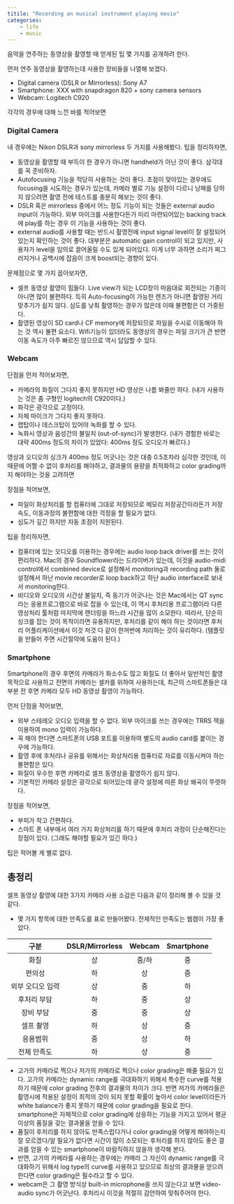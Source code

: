 ```yaml
---
titile: "Recording an musical instrument playing movie"
categories: 
    - life
    - music
---
```


음악을 연주하는 동영상을 촬영할 때 얻게된 팁 몇 가지를 공개하려 한다.

먼저 연주 동영상을 촬영하는데 사용한 장비들을 나열해 보겠다.
- Digital camera (DSLR or Mirrorless): Sony A7
- Smartphone: XXX with snapdragon 820 + sony camera sensors
- Webcam: Logitech C920

각각의 경우에 대해 느낀 바를 적어보면

### Digital Camera

내 경우에는 Nikon DSLR과 sony mirrorless 두 가지를 사용해봤다. 
팁을 정리하자면, 

- 동영상을 촬영할 때 부득이 한 경우가 아니면 handheld가 아닌 것이 좋다. 삼각대를 꼭 준비하자.
- Autofocusing 기능을 적당히 사용하는 것이 좋다. 초점이 맞아있는 경우에도 focusing을 시도하는 경우가 있는데, 카메라 별로 기능 설정이 다르니 낭패를 당하지 않으려면 촬영 전에 테스트를 충분히 해보는 것이 좋다.
- DSLR 혹은 mirrorless 중에서 어느 정도 기능이 되는 것들은 external audio input이 가능하다. 외부 마이크를 사용한다든가 미리 마련되어있는 backing track에 play를 하는 경우 이 기능을 사용하는 것이 좋다.
- external audio를 사용할 때는 반드시 촬영전에 input signal level이 잘 설정되어있는지 확인하는 것이 좋다. 대부분은 automatic gain control이 되고 있지만, 사용자가 level을 임의로 끌어올릴 수도 있게 되어있다. 이게 너무 과하면 소리가 찌그러지거나 공백시에 잡음이 크게 boost되는 경향이 있다.

문제점으로 몇 가지 꼽아보자면,

- 셀프 동영상 촬영이 힘들다. Live view가 되는 LCD창이 마음대로 회전되는 기종이 아니면 많이 불편하다. 득히 Auto-focusing이 가능한 렌즈가 아니면 촬영된 거리 맞추기가 쉽지 않다. 심도를 낮춰 촬영하는 경우가 많은데 이때 불편함은 더 가중된다.
- 촬영된 영상이 SD card나 CF memory에 저장되므로 파일을 수시로 이동해야 하는 것 역시 불편 요소다. Wifi기능이 있더라도 동영상의 경우는 파일 크기가 큰 반면 이동 속도가 아주 빠르진 않으므로 역시 답답할 수 있다.

### Webcam

단점을 먼저 적어보자면,
- 카메라의 화질이 그다지 좋지 못하지만 HD 영상은 나름 봐줄만 하다. (내가 사용하는 것은 좀 구형인 logitech의 C920이다.)
- 화각은 광각으로 고정이다.
- 자체 마이크가 그다지 좋지 못하다.
- 랩탑이나 데스크탑이 있어야 녹화를 할 수 있다.
- 녹화시 영상과 음성간의 불일치 (out-of-sync)가 발생한다. (내가 경험한 바로는 대략 400ms 정도의 차이가 있었다: 400ms 정도 오디오가 빠르다.)

영상과 오디오의 싱크가 400ms 정도 어긋나는 것은 대충 0.5초차라 심각한 것인데, 이 때문에 어쩔 수 없이 후처리를 해야하고, 결과물의 용량을 최적화하고 color grading까지 해야하는 것을 고려하면 

장점을 적어보면,
- 파일이 화상처리를 할 컴퓨터에 그대로 저장되므로 메모리 저장공간이라든가 저장 속도, 이동과정의 불편함에 대한 걱정을 할 필요가 없다.
- 심도가 깊긴 하지만 자동 초점이 지원된다.

팁을 정리하자면,
- 컴퓨터에 있는 오디오를 이용하는 경우에는 audio loop back driver를 쓰는 것이 편리하다. Mac의 경우 Soundflower라는 드라이버가 있는데, 이것을 audio-midi control에서 combined device로 설정해서 monitoring과 recording path 둘로 설정해서 하난 movie recorder로 loop back하고 하난 audio interface로 보내서 monitoring한다.
- 비디오와 오디오의 시간상 불일치, 즉 동기가 어긋나는 것은 Mac에서는 QT sync라는 응용프로그램으로 바로 잡을 수 있는데, 이 역시 후처리용 프로그램이라 다른 영상처리 툴처럼 마지막에 랜더링을 하느라 시간을 많이 소모한다. 따라서, 단순히 싱크를 잡는 것이 목적이라면 유용하지만, 후처리를 같이 해야 하는 것이라면 후처리 어플리케이션에서 이것 저것 다 같이 한꺼번에 처리하는 것이 유리하다. (템플릿을 만들어 주면 시간절약에 도움이 된다.)

### Smartphone

Smartphone의 경우 후면의 카메라가 화소수도 많고 화질도 더 좋아서 일반적인 촬영 목적으로 사용하고 전면의 카메라는 셀카를 위하여 사용하는데, 최근의 스마트폰들은 대부분 전 후면 카메라 모두 HD 동영상 촬영이 가능하다. 

먼저 단점을 적어보면,
- 외부 스테레오 오디오 입력을 할 수 없다. 외부 마이크를 쓰는 경우에는 TRRS 잭을 이용하여 mono 입력이 가능하다. 
- 꼭 해야 한다면 스마트폰의 USB 포트를 이용하여 별도의 audio card를 붙이는 경우에 가능하다.
- 촬영 후에 후처리나 공유를 위해서는 화상처리용 컴퓨터로 자료를 이동시켜야 하는 불편함은 있다.
- 화질이 우수한 후면 카메라로 셀프 동영상을 촬영하기 쉽지 않다. 
- 기본적인 카메라 설정은 광각으로 되어있는데 광각 설정에 따른 화상 왜곡이 뚜렷하다. 

장점을 적어보면,
- 부피가 작고 간편하다. 
- 스마트 폰 내부에서 여러 가지 화상처리를 하기 때문에 후처리 과정이 단순해진다는 장점이 있다. (그래도 해야할 필요가 있긴 하다.)

팁은 적어볼 게 별로 없다. 

## 총정리

셀프 동영상 촬영에 대한 3가지 카메라 사용 소감은 다음과 같이 정리해 볼 수 있을 것 같다.
- 몇 가지 항목에 대한 만족도를 표로 만들어봤다. 전체적인 만족도는 웹캠이 가장 좋았다. 

| 구분 | DSLR/Mirrorless | Webcam | Smartphone |
|:-:|:--:|:--:|:--:|
| 화질 | 상 | 중/하 | 중 |
| 편의성 | 하 | 상 | 중 |
| 외부 오디오 입력 | 상 | 중 | 하 | 
| 후처리 부담 | 하 | 중 | 상 |
| 장비 부담 | 중 | 중 | 상 |
| 셀프 촬영 | 하 | 상 | 중 |
| 응용범위 | 중 | 상 | 하 |
| 전체 만족도 | 하 | 상 | 중 |

- 고가의 카메라로 찍으나 저가의 카메라로 찍으나 color grading은 해줄 필요가 있다. 고가의 카메라는 dynamic range를 극대화하기 위해서 특수한 curve를 적용하기 때문에 color grading 전후의 결과물의 차이가 크다. 반면 저가의 카메라들은 촬영시에 적용된 설정이 최적의 것이 되지 못할 확률이 높아서 color level이라든가 white balance가 좋지 못하기 때문에 color grading을 필요로 한다. smartphone은 자체적으로 color grading에 상응하는 기능을 가지고 있어서 평균 이상의 품질을 갖는 결과물을 얻을 수 있다. 
- 품질이 후처리를 하지 않아도 만족스럽다거나 color grading을 어떻게 해야하는지 잘 모르겠다/알 필요가 없다면 시간이 많이 소모되는 후처리를 하지 않아도 좋은 결과를 얻을 수 있는 smartphone이 바람직하지 않을까 생각해 본다.
- 반면, 고가의 카메라를 사용하는 경우에는 카메라 그 자신이 dynamic range를 극대화하기 위해서 log type의 curve를 사용하고 있으므로 최상의 결과물을 얻으려한다면 color grading은 필수라고 할 수 있다.
- webcam은 그 촬영 방식상 built-in microphone을 쓰지 않는다고 보면 video-audio sync가 어긋난다. 후처리시 이것을 적절히 감안하여 맞춰주어야 한다.
